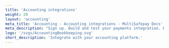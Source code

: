 ```yaml
---
title: 'Accounting integrations'
weight: 20
layout: 'accounting'
meta_title: 'Accounting - Accounting integrations - MultiSafepay Docs'
meta_description: "Sign up. Build and test your payments integration. Explore our products and services. Use our API Reference, SDKs, and wrappers. Get support."
logo: '/svgs/AccountingBookkeeping.svg'
short_description: 'Integrate with your accounting platform.'
---
```


